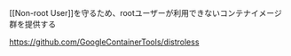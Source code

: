 [[Non-root User]]を守るため、rootユーザーが利用できないコンテナイメージ群を提供する

<https://github.com/GoogleContainerTools/distroless>